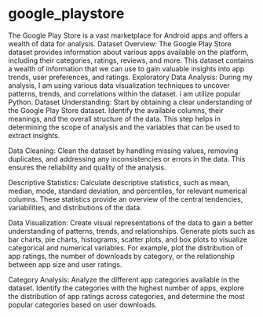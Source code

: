 # google_playstore
 The Google Play Store is a vast marketplace for Android apps and offers a wealth of data for analysis.
 Dataset Overview:
The Google Play Store dataset provides information about various apps available on the platform, including their categories, ratings, reviews, and more. This dataset contains a wealth of information that we can use to gain valuable insights into app trends, user preferences, and ratings.
Exploratory Data Analysis:
During my analysis, I am using various data visualization techniques to uncover patterns, trends, and correlations within the dataset. i am utilize popular Python.
Dataset Understanding: Start by obtaining a clear understanding of the Google Play Store dataset. Identify the available columns, their meanings, and the overall structure of the data. This step helps in determining the scope of analysis and the variables that can be used to extract insights.

Data Cleaning: Clean the dataset by handling missing values, removing duplicates, and addressing any inconsistencies or errors in the data. This ensures the reliability and quality of the analysis.

Descriptive Statistics: Calculate descriptive statistics, such as mean, median, mode, standard deviation, and percentiles, for relevant numerical columns. These statistics provide an overview of the central tendencies, variabilities, and distributions of the data.

Data Visualization: Create visual representations of the data to gain a better understanding of patterns, trends, and relationships. Generate plots such as bar charts, pie charts, histograms, scatter plots, and box plots to visualize categorical and numerical variables. For example, plot the distribution of app ratings, the number of downloads by category, or the relationship between app size and user ratings.

Category Analysis: Analyze the different app categories available in the dataset. Identify the categories with the highest number of apps, explore the distribution of app ratings across categories, and determine the most popular categories based on user downloads.



